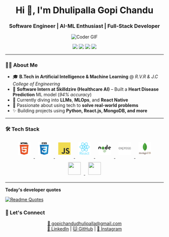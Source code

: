 <!--
- 👋 Hi, I’m @DhulipallaGopi  
- 👀 I’m interested in building intelligent systems, full-stack applications, and solving real-world problems  
- 🌱 I’m currently learning LLMs, and MLOps  
- 💞️ I’m looking to collaborate on AI/ML, full-stack, and open-source projects  
- 📫 How to reach me: gopichandudhulipalla@gmail.com  
- 😄 Pronouns: He/Him  
- ⚡ Fun fact: I can debug faster than I reply to texts 😄  

<!---
DhulipallaGopi/DhulipallaGopi is a ✨ special ✨ repository because its `README.md` (this file) appears on your GitHub profile.
You can click the Preview link to take a look at your changes.
--->

<h1 align="center">Hi 👋, I'm Dhulipalla Gopi Chandu</h1>
<h3 align="center">Software Engineer | AI-ML Enthusiast | Full-Stack Developer</h3>

<p align="center">
  <img src="https://media.giphy.com/media/SWoSkN6DxTszqIKEqv/giphy.gif" alt="Coder GIF" width="500">
</p>

<p align="center">
  <a href="mailto:gopichandudhulipalla@gmail.com"><img src="https://img.shields.io/badge/email-%23EA4335.svg?&style=for-the-badge&logo=gmail&logoColor=white" /></a>
  <a href="https://linkedin.com/in/dhulipalla-gopi" target="_blank"><img src="https://img.shields.io/badge/linkedin-%230077B5.svg?&style=for-the-badge&logo=linkedin&logoColor=white" /></a>
  <a href="https://github.com/DhulipallaGopi"><img src="https://img.shields.io/github/followers/DhulipallaGopi?label=Follow&style=social" /></a>
  <a href="https://instagram.com/gopi_dhulipalla_9999" target="_blank"><img src="https://img.shields.io/badge/Instagram-E4405F?style=for-the-badge&logo=instagram&logoColor=white" /></a>
</p>

---

### 🧑‍💻 About Me

- 🎓 **B.Tech in Artificial Intelligence & Machine Learning** @ *R.V.R & J.C College of Engineering*  
- 💼 **Software Intern at Skilldzire (Healthcare AI)** – Built a **Heart Disease Prediction** ML model (*94% accuracy*)  
- 🌱 Currently diving into **LLMs**, **MLOps**, and **React Native**  
- 🧠 Passionate about using tech to **solve real-world problems**  
- ✨ Building projects using **Python, React.js, MongoDB, and more**  

---

### 🛠️ Tech Stack

<p align="center">
  <a href="https://www.w3.org/html/" target="_blank">
    <img src="https://raw.githubusercontent.com/devicons/devicon/master/icons/html5/html5-original-wordmark.svg" width="40" height="40" style="margin: 10px;"/>
  </a>
  <a href="https://www.w3schools.com/css/" target="_blank">
    <img src="https://raw.githubusercontent.com/devicons/devicon/master/icons/css3/css3-original-wordmark.svg" width="40" height="40" style="margin: 10px;"/>
  </a>
  <a href="https://developer.mozilla.org/en-US/docs/Web/JavaScript" target="_blank">
    <img src="https://raw.githubusercontent.com/devicons/devicon/master/icons/javascript/javascript-original.svg" width="40" height="40" style="margin: 10px;"/>
  </a>
  <a href="https://reactjs.org/" target="_blank">
    <img src="https://raw.githubusercontent.com/devicons/devicon/master/icons/react/react-original-wordmark.svg" width="40" height="40" style="margin: 10px;"/>
  </a>
  <a href="https://nodejs.org" target="_blank">
    <img src="https://raw.githubusercontent.com/devicons/devicon/master/icons/nodejs/nodejs-original-wordmark.svg" width="40" height="40" style="margin: 10px;"/>
  </a>
  <a href="https://expressjs.com" target="_blank">
    <img src="https://raw.githubusercontent.com/devicons/devicon/master/icons/express/express-original-wordmark.svg" width="40" height="40" style="margin: 10px;"/>
  </a>
  <a href="https://www.mongodb.com/" target="_blank">
    <img src="https://raw.githubusercontent.com/devicons/devicon/master/icons/mongodb/mongodb-original-wordmark.svg" width="40" height="40" style="margin: 10px;"/>
  </a>
  <a href="https://www.postman.com/" target="_blank">
    <img src="https://www.vectorlogo.zone/logos/getpostman/getpostman-icon.svg" width="40" height="40" style="margin: 10px;"/>
  </a>
  <a href="https://cloud.google.com/" target="_blank">
    <img src="https://www.vectorlogo.zone/logos/google_cloud/google_cloud-icon.svg" width="40" height="40" style="margin: 10px;"/>
  </a>
</p>

---
<strong>Today's developer quotes</strong>

[![Readme Quotes](https://quotes-github-readme.vercel.app/api?type=horizontal&theme=swift&border=true)](https://github.com/piyushsuthar/github-readme-quotes)


### 🤝 Let's Connect

<p align="center">
  <a href="mailto:gopichandudhulipalla@gmail.com">📧 gopichandudhulipalla@gmail.com</a> <br>
  <a href="https://linkedin.com/in/dhulipalla-gopi">🔗 LinkedIn</a> |
  <a href="https://github.com/DhulipallaGopi">🐱 GitHub</a> |
  <a href="https://instagram.com/gopi_dhulipalla_9999">📸 Instagram</a>
</p>
